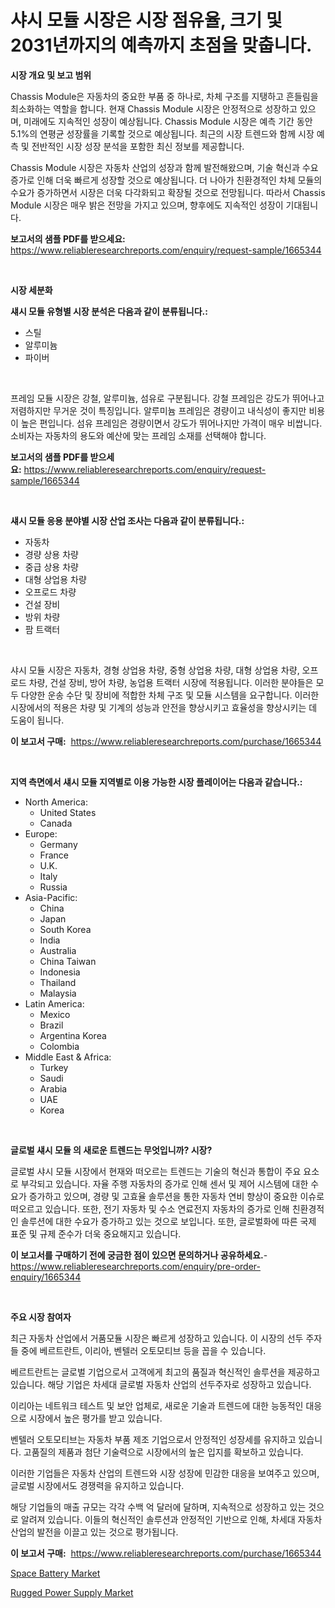 <p><h1>샤시 모듈 시장은 시장 점유율, 크기 및 2031년까지의 예측까지 초점을 맞춥니다.</h1></p><p><strong>시장 개요 및 보고 범위</strong></p>
<p><p>Chassis Module은 자동차의 중요한 부품 중 하나로, 차체 구조를 지탱하고 흔들림을 최소화하는 역할을 합니다. 현재 Chassis Module 시장은 안정적으로 성장하고 있으며, 미래에도 지속적인 성장이 예상됩니다. Chassis Module 시장은 예측 기간 동안 5.1%의 연평균 성장률을 기록할 것으로 예상됩니다. 최근의 시장 트렌드와 함께 시장 예측 및 전반적인 시장 성장 분석을 포함한 최신 정보를 제공합니다.</p><p>Chassis Module 시장은 자동차 산업의 성장과 함께 발전해왔으며, 기술 혁신과 수요 증가로 인해 더욱 빠르게 성장할 것으로 예상됩니다. 더 나아가 친환경적인 차체 모듈의 수요가 증가하면서 시장은 더욱 다각화되고 확장될 것으로 전망됩니다. 따라서 Chassis Module 시장은 매우 밝은 전망을 가지고 있으며, 향후에도 지속적인 성장이 기대됩니다.</p></p>
<p><strong>보고서의 샘플 PDF를 받으세요:</strong> <a href="https://www.reliableresearchreports.com/enquiry/request-sample/1665344">https://www.reliableresearchreports.com/enquiry/request-sample/1665344</a></p>
<p>&nbsp;</p>
<p><strong>시장 세분화</strong></p>
<p><strong>섀시 모듈 유형별 시장 분석은 다음과 같이 분류됩니다.:</strong></p>
<p><ul><li>스틸</li><li>알루미늄</li><li>파이버</li></ul></p>
<p>&nbsp;</p>
<p><p>프레임 모듈 시장은 강철, 알루미늄, 섬유로 구분됩니다. 강철 프레임은 강도가 뛰어나고 저렴하지만 무거운 것이 특징입니다. 알루미늄 프레임은 경량이고 내식성이 좋지만 비용이 높은 편입니다. 섬유 프레임은 경량이면서 강도가 뛰어나지만 가격이 매우 비쌉니다. 소비자는 자동차의 용도와 예산에 맞는 프레임 소재를 선택해야 합니다.</p></p>
<p><strong>보고서의 샘플 PDF를 받으세요:</strong>&nbsp;<a href="https://www.reliableresearchreports.com/enquiry/request-sample/1665344">https://www.reliableresearchreports.com/enquiry/request-sample/1665344</a></p>
<p>&nbsp;</p>
<p><strong> 섀시 모듈 응용 분야별 시장 산업 조사는 다음과 같이 분류됩니다.:</strong></p>
<p><ul><li>자동차</li><li>경량 상용 차량</li><li>중급 상용 차량</li><li>대형 상업용 차량</li><li>오프로드 차량</li><li>건설 장비</li><li>방위 차량</li><li>팜 트랙터</li></ul></p>
<p>&nbsp;</p>
<p><p>샤시 모듈 시장은 자동차, 경형 상업용 차량, 중형 상업용 차량, 대형 상업용 차량, 오프로드 차량, 건설 장비, 방어 차량, 농업용 트랙터 시장에 적용됩니다. 이러한 분야들은 모두 다양한 운송 수단 및 장비에 적합한 차체 구조 및 모듈 시스템을 요구합니다. 이러한 시장에서의 적용은 차량 및 기계의 성능과 안전을 향상시키고 효율성을 향상시키는 데 도움이 됩니다.</p></p>
<p><strong>이 보고서 구매:</strong>&nbsp; <a href="https://www.reliableresearchreports.com/purchase/1665344">https://www.reliableresearchreports.com/purchase/1665344</a></p>
<p>&nbsp;</p>
<p><strong>지역 측면에서 섀시 모듈 지역별로 이용 가능한 시장 플레이어는 다음과 같습니다.:</strong></p>
<p><ul>
    <li>
        North America:
        <ul>
            <li>United States</li>
            <li>Canada</li>
        </ul>
    </li>
    <li>
        Europe:
        <ul>
            <li>Germany</li>
            <li>France</li>
            <li>U.K.</li>
            <li>Italy</li>
            <li>Russia</li>
        </ul>
    </li>
    <li>
        Asia-Pacific:
        <ul>
            <li>China</li>
            <li>Japan</li>
            <li>South Korea</li>
            <li>India</li>
            <li>Australia</li>
            <li>China Taiwan</li>
            <li>Indonesia</li>
            <li>Thailand</li>
            <li>Malaysia</li>
        </ul>
    </li>
    <li>
        Latin America:
        <ul>
            <li>Mexico</li>
            <li>Brazil</li>
            <li>Argentina Korea</li>
            <li>Colombia</li>
        </ul>
    </li>
    <li>
        Middle East & Africa:
        <ul>
            <li>Turkey</li>
            <li>Saudi</li>
            <li>Arabia</li>
            <li>UAE</li>
            <li>Korea</li>
        </ul>
    </li>
    </ul></p>
<p>&nbsp;</p>
<p><strong>글로벌 섀시 모듈 의 새로운 트렌드는 무엇입니까? 시장?</strong></p>
<p><p>글로벌 샤시 모듈 시장에서 현재와 떠오르는 트렌드는 기술의 혁신과 통합이 주요 요소로 부각되고 있습니다. 자율 주행 자동차의 증가로 인해 센서 및 제어 시스템에 대한 수요가 증가하고 있으며, 경량 및 고효율 솔루션을 통한 자동차 연비 향상이 중요한 이슈로 떠오르고 있습니다. 또한, 전기 자동차 및 수소 연료전지 자동차의 증가로 인해 친환경적인 솔루션에 대한 수요가 증가하고 있는 것으로 보입니다. 또한, 글로벌화에 따른 국제 표준 및 규제 준수가 더욱 중요해지고 있습니다.</p></p>
<p><strong>이 보고서를 구매하기 전에 궁금한 점이 있으면 문의하거나 공유하세요.</strong>- <a href="https://www.reliableresearchreports.com/enquiry/pre-order-enquiry/1665344">https://www.reliableresearchreports.com/enquiry/pre-order-enquiry/1665344</a></p>
<p>&nbsp;</p>
<p><strong>주요 시장 참여자</strong></p>
<p><p>최근 자동차 산업에서 거품모듈 시장은 빠르게 성장하고 있습니다. 이 시장의 선두 주자들 중에 베르트란트, 이리아, 벤텔러 오토모티브 등을 꼽을 수 있습니다.</p><p>베르트란트는 글로벌 기업으로서 고객에게 최고의 품질과 혁신적인 솔루션을 제공하고 있습니다. 해당 기업은 차세대 글로벌 자동차 산업의 선두주자로 성장하고 있습니다.</p><p>이리아는 네트워크 테스트 및 보안 업체로, 새로운 기술과 트렌드에 대한 능동적인 대응으로 시장에서 높은 평가를 받고 있습니다.</p><p>벤텔러 오토모티브는 자동차 부품 제조 기업으로서 안정적인 성장세를 유지하고 있습니다. 고품질의 제품과 첨단 기술력으로 시장에서의 높은 입지를 확보하고 있습니다.</p><p>이러한 기업들은 자동차 산업의 트렌드와 시장 성장에 민감한 대응을 보여주고 있으며, 글로벌 시장에서도 경쟁력을 유지하고 있습니다.</p><p>해당 기업들의 매출 규모는 각각 수백 억 달러에 달하며, 지속적으로 성장하고 있는 것으로 알려져 있습니다. 이들의 혁신적인 솔루션과 안정적인 기반으로 인해, 차세대 자동차 산업의 발전을 이끌고 있는 것으로 평가됩니다.</p></p>
<p><strong>이 보고서 구매:</strong>&nbsp;&nbsp;<a href="https://www.reliableresearchreports.com/purchase/1665344">https://www.reliableresearchreports.com/purchase/1665344</a></p>
<p><p><a href="https://github.com/seekum/Market-Research-Report-List-2/blob/main/space-battery-market.md">Space Battery Market</a></p><p><a href="https://github.com/nancykennedykellievqfqt2/Market-Research-Report-List-1/blob/main/rugged-power-supply-market.md">Rugged Power Supply Market</a></p></p>
